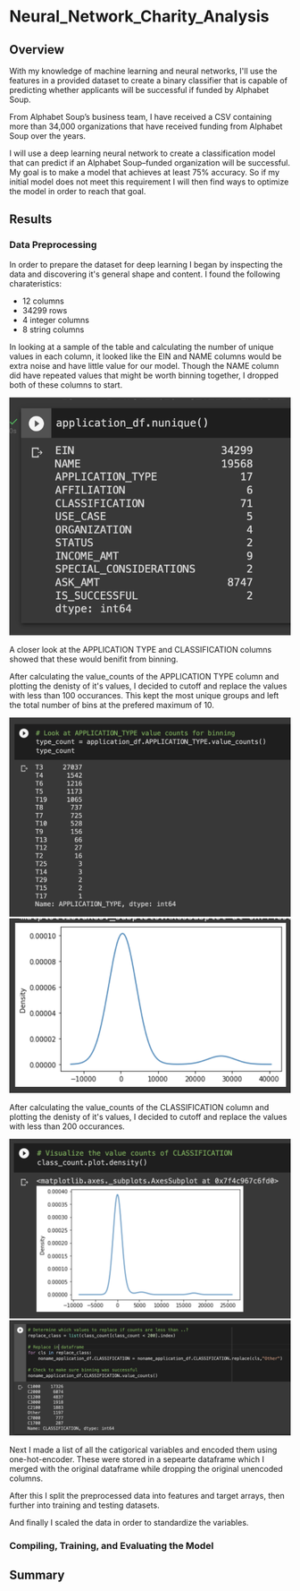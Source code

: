 # Neural_Network_Charity_Analysis

## Overview

With my knowledge of machine learning and neural networks, I'll use the features in a provided dataset to create a binary classifier that is capable of predicting whether applicants will be successful if funded by Alphabet Soup.

From Alphabet Soup’s business team, I have received a CSV containing more than 34,000 organizations that have received funding from Alphabet Soup over the years.

I will use a deep learning neural network to create a classification model that can predict if an Alphabet Soup–funded organization will be successful. My goal is to make a model that achieves at least 75% accuracy. So if my initial model does not meet this requirement I will then find ways to optimize the model in order to reach that goal.

## Results

### Data Preprocessing

In order to prepare the dataset for deep learning I began by inspecting the data and discovering it's general shape and content. I found the following charateristics:
- 12 columns
- 34299 rows
- 4 integer columns 
- 8 string columns

In looking at a sample of the table and calculating the number of unique values in each column, it looked like the EIN and NAME columns would be extra noise and have little value for our model. Though the NAME column did have repeated values that might be worth binning together, I dropped both of these columns to start.

![nunique](https://github.com/Olibabba/Neural_Network_Charity_Analysis/blob/main/resources/nunique.png)

A closer look at the APPLICATION TYPE and CLASSIFICATION columns showed that these would benifit from binning.

After calculating the value_counts of the APPLICATION TYPE column and plotting the denisty of it's values, I decided to cutoff and replace the values with less than 100 occurances. This kept the most unique groups and left the total number of bins at the prefered maximum of 10.

![App Type Counts](https://github.com/Olibabba/Neural_Network_Charity_Analysis/blob/main/resources/app_type_count.png)
![App Type Density](https://github.com/Olibabba/Neural_Network_Charity_Analysis/blob/main/resources/app_type_density.png)

After calculating the value_counts of the CLASSIFICATION column and plotting the denisty of it's values, I decided to cutoff and replace the values with less than 200 occurances. 

![Classification Density](https://github.com/Olibabba/Neural_Network_Charity_Analysis/blob/main/resources/classification_density.png)
![Classificaiton Binning Complete](https://github.com/Olibabba/Neural_Network_Charity_Analysis/blob/main/resources/classification_binning.png)

Next I made a list of all the catigorical variables and encoded them using one-hot-encoder. These were stored in a sepearte dataframe which I merged with the original dataframe while dropping the original unencoded columns.

After this I split the preprocessed data into features and target arrays, then further into training and testing datasets.

And finally I scaled the data in order to standardize the variables.

### Compiling, Training, and Evaluating the Model

## Summary